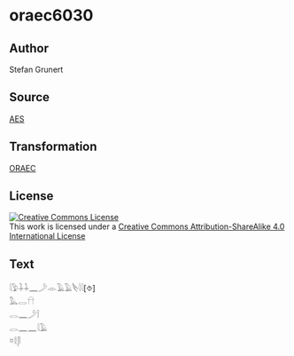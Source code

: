 # oraec6030

## Author

Stefan Grunert

## Source

[AES](https://github.com/simondschweitzer/aes)

## Transformation

[ORAEC](https://oraec.github.io/)

## License

<a rel="license" href="http://creativecommons.org/licenses/by-sa/4.0/"><img alt="Creative Commons License" style="border-width:0" src="https://i.creativecommons.org/l/by-sa/4.0/88x31.png" /></a><br />This work is licensed under a <a rel="license" href="http://creativecommons.org/licenses/by-sa/4.0/">Creative Commons Attribution-ShareAlike 4.0 International License</a>

## Text

𓇋𓅱𓇑𓇑𓈖𓌳𓁹𓄿𓄿𓌸𓇋𓇋[⯑]<br>
𓅓𓂋𓎅<br>
𓂋𓈖𓌳𓌉<br>
𓂋𓈖𓈖𓇋𓄿<br>
𓎼𓎛𓋴<br>
